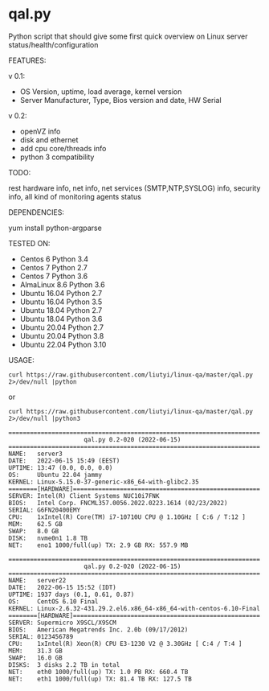 # qal.py

Python script that should give some first quick overview on Linux server status/health/configuration

FEATURES:

v 0.1: 

- OS Version, uptime, load average, kernel version
- Server Manufacturer, Type, Bios version and date, HW Serial

v 0.2: 
- openVZ info
- disk and ethernet
- add cpu core/threads info
- python 3 compatibility

TODO:

rest hardware info, net info, net services (SMTP,NTP,SYSLOG) info, security info, all kind of monitoring agents status

DEPENDENCIES:

yum install python-argparse

TESTED ON:

- Centos 6 Python 3.4
- Centos 7 Python 2.7
- Centos 7 Python 3.6
- AlmaLinux 8.6 Python 3.6
- Ubuntu 16.04 Python 2.7
- Ubuntu 16.04 Python 3.5
- Ubuntu 18.04 Python 2.7
- Ubuntu 18.04 Python 3.6
- Ubuntu 20.04 Python 2.7
- Ubuntu 20.04 Python 3.8
- Ubuntu 22.04 Python 3.10


USAGE:

```
curl https://raw.githubusercontent.com/liutyi/linux-qa/master/qal.py 2>/dev/null |python
```
or 
```
curl https://raw.githubusercontent.com/liutyi/linux-qa/master/qal.py 2>/dev/null |python3
```

```    
======================================================================
                     qal.py 0.2-020 (2022-06-15)
======================================================================
NAME:   server3
DATE:   2022-06-15 15:49 (EEST)
UPTIME: 13:47 (0.0, 0.0, 0.0)
OS:     Ubuntu 22.04 jammy
KERNEL: Linux-5.15.0-37-generic-x86_64-with-glibc2.35
========[HARDWARE]====================================================
SERVER: Intel(R) Client Systems NUC10i7FNK
BIOS:   Intel Corp. FNCML357.0056.2022.0223.1614 (02/23/2022)
SERIAL: G6FN20400EMY
CPU:    1xIntel(R) Core(TM) i7-10710U CPU @ 1.10GHz [ C:6 / T:12 ]
MEM:    62.5 GB
SWAP:   8.0 GB
DISK:   nvme0n1 1.8 TB
NET:    eno1 1000/full(up) TX: 2.9 GB RX: 557.9 MB

```
```
======================================================================
                     qal.py 0.2-020 (2022-06-15)
======================================================================
NAME:   server22
DATE:   2022-06-15 15:52 (IDT)
UPTIME: 1937 days (0.1, 0.61, 0.87)
OS:     CentOS 6.10 Final
KERNEL: Linux-2.6.32-431.29.2.el6.x86_64-x86_64-with-centos-6.10-Final
========[HARDWARE]====================================================
SERVER: Supermicro X9SCL/X9SCM
BIOS:   American Megatrends Inc. 2.0b (09/17/2012)
SERIAL: 0123456789
CPU:    1xIntel(R) Xeon(R) CPU E3-1230 V2 @ 3.30GHz [ C:4 / T:4 ]
MEM:    31.3 GB
SWAP:   16.0 GB
DISKS:  3 disks 2.2 TB in total
NET:    eth0 1000/full(up) TX: 1.0 PB RX: 660.4 TB
NET:    eth1 1000/full(up) TX: 81.4 TB RX: 127.5 TB
```


